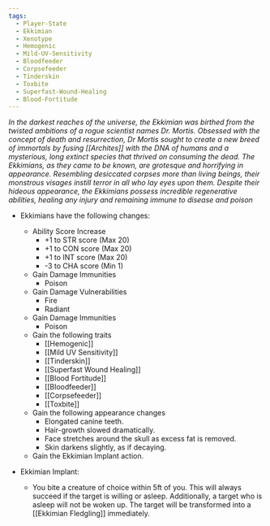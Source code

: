 ```yaml
---
tags:
  - Player-State
  - Ekkimian
  - Xenotype
  - Hemogenic
  - Mild-UV-Sensitivity
  - Bloodfeeder
  - Corpsefeeder
  - Tinderskin
  - Toxbite
  - Superfast-Wound-Healing
  - Blood-Fortitude
---
```

*In the darkest reaches of the universe, the Ekkimian was birthed from the twisted ambitions of a rogue scientist names Dr. Mortis. Obsessed with the concept of death and resurrection, Dr Mortis sought to create a new breed of immortals by fusing [[Archites]] with the DNA of humans and a mysterious, long extinct species that thrived on consuming the dead. The Ekkimians, as they came to be known, are grotesque and horrifying in appearance. Resembling desiccated corpses more than living beings, their monstrous visages instill terror in all who lay eyes upon them. Despite their hideous appearance, the Ekkimians possess incredible regenerative abilities, healing any injury and remaining immune to disease and poison*

- Ekkimians have the following changes:
	* Ability Score Increase
		* +1 to STR score (Max 20)
		* +1 to CON score (Max 20)
		* +1 to INT score (Max 20)
		* -3 to CHA score (Min 1)
	* Gain Damage Immunities
		* Poison
	* Gain Damage Vulnerabilities
		* Fire
		* Radiant
	* Gain Damage Immunities
		* Poison
	* Gain the following traits
		* [[Hemogenic]]
		* [[Mild UV Sensitivity]]
		* [[Tinderskin]]
		* [[Superfast Wound Healing]]
		* [[Blood Fortitude]]
		* [[Bloodfeeder]]
		* [[Corpsefeeder]]
		* [[Toxbite]]
	* Gain the following appearance changes
		* Elongated canine teeth.
		* Hair-growth slowed dramatically.
		* Face stretches around the skull as excess fat is removed.
		* Skin darkens slightly, as if decaying.
	* Gain the Ekkimian Implant action.

- Ekkimian Implant:
	- You bite a creature of choice within 5ft of you. This will always succeed if the target is willing or asleep. Additionally, a target who is asleep will not be woken up. The target will be transformed into a [[Ekkimian Fledgling]] immediately.